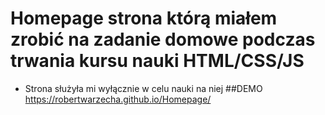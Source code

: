 # Homepage strona którą miałem zrobić na zadanie domowe podczas trwania kursu nauki HTML/CSS/JS
* Strona służyła mi wyłącznie w celu nauki na niej 
##DEMO
https://robertwarzecha.github.io/Homepage/
